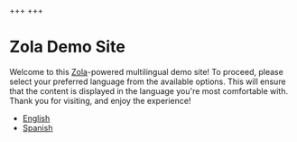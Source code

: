 +++
+++

Zola Demo Site
==============

Welcome to this [Zola](https://www.getzola.org/)-powered multilingual demo site! To proceed, please select your preferred language from the available options. This will ensure that the content is displayed in the language you're most comfortable with. Thank you for visiting, and enjoy the experience!

* [English](/en/)
* [Spanish](/es/)
